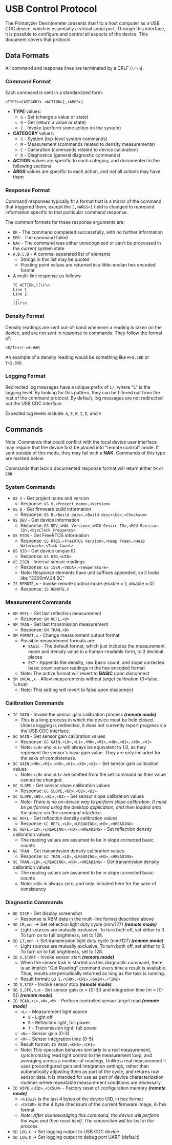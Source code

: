USB Control Protocol
====================

The Printalyzer Densitometer presents itself to a host computer as a USB CDC
device, which is essentially a virtual serial port. Through this interface,
it is possible to configure and control all aspects of the device.
This document covers that protocol.

## Data Formats

All command and response lines are terminated by a CRLF (`\r\n`).

### Command Format

Each command is sent in a standardized form:

`<TYPE><CATEGORY> <ACTION>[,<ARGS>]`
* **TYPE** values:
  * `S` - Set (change a value or state)
  * `G` - Get (return a value or state)
  * `I` - Invoke (perform some action on the system)
* **CATEGORY** values:
  * `S` - System (top-level system commands)
  * `M` - Measurement (commands related to density measurements)
  * `C` - Calibration (commands related to device calibration)
  * `D` - Diagnostics (general diagnostic commands)
* **ACTION** values are specific to each category, and documented in the following sections
* **ARGS** values are specific to each action, and not all actions may have them

### Response Format

Command responses typically fit a format that is a mirror of the command that
triggered them, except the `[,<ARGS>]` field is changed to represent
information specific to that particular command response.

The common formats for these response arguments are:
* `OK` - The command completed successfully, with no further information
* `ERR` - The command failed
* `NAK` - The command was either unrecognized or can't be processed in the current system state
* `A,B,C,D` - A comma-separated list of elements
  * Strings in this list may be quoted
  * Floating point values are returned in a little-endian hex encoded format
* A multi-line response as follows:
  ```
  TC ACTION,[[\r\n
  Line 1
  Line 2
  ...
  ]]\r\n  
  ```


### Density Format

Density readings are sent out-of-band whenever a reading is taken on the device,
and are not sent in response to commands. They follow the format of:

`<R/T><+/->#.##D`

An example of a density reading would be something like `R+0.20D` or `T+2.85D`.

### Logging Format

Redirected log messages have a unique prefix of `L/`, where "L" is the logging level.
By looking for this pattern, they can be filtered out from the rest of the command
protocol. By default, log messages are not redirected out the USB CDC interface.

Expected log levels include: `A`, `E`, `W`, `I`, `D`, and `V`

## Commands

Note: Commands that could conflict with the local device user interface
may require that the device first be placed into "remote control" mode.
If sent outside of this mode, they may fail with a **NAK**. Commands of
this type are marked below.

Commands that lack a documented response format will return either `OK` or `ERR`.

### System Commands

* `GS V` - Get project name and version
  * Response: `GS V,<Project name>,<Version>`
* `GS B` - Get firmware build information
  * Response: `GS B,<Build date>,<Build describe>,<Checksum>`
* `GS DEV`  - Get device information
  * Response: `GS DEV,<HAL Version>,<MCU Device ID>,<MCU Revision ID>,<SysClock Frequency>`
* `GS RTOS` - Get FreeRTOS information
  * Response: `GS RTOS,<FreeRTOS Version>,<Heap Free>,<Heap Watermark>,<Task Count>`
* `GS UID`  - Get device unique ID
  * Response: `GS UID,<UID>`
* `GS ISEN` - Internal sensor readings
  * Response: `GS ISEN,<VDDA>,<Temperature>`
  * Note: Response elements have unit suffixes appended, so it looks like "3300mV,24.5C"
* `IS REMOTE,n` - Invoke remote control mode (enable = 1, disable = 0)
  * Response: `IS REMOTE,n`

### Measurement Commands

* `GM REFL` - Get last reflection measurement
  * Response: `GM REFL,<D>`
* `GM TRAN` - Get last transmission measurement
  * Response: `GM TRAN,<D>`
* `SM FORMAT,x` - Change measurement output format
  * Possible measurement formats are:
    * `BASIC` - The default format, which just includes the measurement mode
      and density value in a human-readable form, to 2 decimal places
    * `EXT` - Appends the density, raw basic count, and slope corrected basic count
      sensor readings in the hex encoded format
  * Note: The active format will revert to **BASIC** upon disconnect
* `SM UNCAL,x` - Allow measurements without target calibration (0=false, 1=true)
  * Note: This setting will revert to false upon disconnect

### Calibration Commands

* `IC GAIN` - Invoke the sensor gain calibration process ***(remote mode)***
  * This is a long process in which the device must be held closed.
    Unless logging is redirected, it does not currently report progress
    via the USB CDC interface.
* `GC GAIN` - Get sensor gain calibration values
  * Response: `GC GAIN,<L0>,<L1>,<M0>,<M1>,<H0>,<H1>,<X0>,<X1>`
  * Note: `<L0>` and `<L1>` will always be equivalent to 1.0, as they represent
    the sensor's base gain value. They are only included for the sake of completeness.
* `SC GAIN,<M0>,<M1>,<H0>,<H1>,<X0>,<X1>` - Set sensor gain calibration values
  * Note: `<L0>` and `<L1>` are omitted from the set command as their value
    cannot be changed.
* `GC SLOPE` - Get sensor slope calibration values
  * Response: `GC SLOPE,<B0>,<B1>,<B2>`
* `SC SLOPE,<B0>,<B1>,<B2>` - Set sensor slope calibration values
  * _Note: There is no on-device way to perform slope calibration.
    It must be performed using the desktop application, and then
    loaded onto the device via the command interface._
* `GC REFL` - Get reflection density calibration values
  * Response: `GC REFL,<LD>,<LREADING>,<HD>,<HREADING>`
* `SC REFL,<LD>,<LREADING>,<HD>,<HREADING>` - Set reflection density calibration values
  * The reading values are assumed to be in slope corrected basic counts
* `GC TRAN` - Get transmission density calibration values
  * Response: `GC TRAN,<LD>,<LREADING>,<HD>,<HREADING>`
* `SC TRAN,<LD>,<LREADING>,<HD>,<HREADING>` - Get transmission density calibration values
  * The reading values are assumed to be in slope corrected basic counts
  * Note: `<HD>` is always zero, and only included here for the sake of consistency

### Diagnostic Commands

* `GD DISP` - Get display screenshot
  * Response is XBM data in the multi-line format described above
* `SD LR,nnn` -> Set reflection light duty cycle (nnn/127) ***(remote mode)***
  * Light sources are mutually exclusive. To turn both off, set either to 0.
    To turn on to full brightness, set to 128.
* `SD LT,nnn` -> Set transmission light duty cycle (nnn/127) ***(remote mode)***
  * Light sources are mutually exclusive. To turn both off, set either to 0.
    To turn on to full brightness, set to 128.
* `ID S,START` - Invoke sensor start ***(remote mode)***
  * When the sensor task is started via this diagnostic command, there is an
    implicit "Get Reading" command every time a result is available. Thus,
    results are periodically returned as long as the task is running.
  * Result format: `GD S,<CH0>,<CH1>,<GAIN>,<TIME>`
* `ID S,STOP` - Invoke sensor stop ***(remote mode)***
* `SD S,CFG,n,m` - Set sensor gain (n = [0-3]) and integration time (m = [0-5]) ***(remote mode)***
* `ID READ,<L>,<N>,<M>` - Perform controlled sensor target read ***(remote mode)***
  * `<L>` - Measurement light source
    * `0` - Light off
    * `R` - Reflection light, full power
    * `T` - Transmission light, full power
  * `<N>` - Sensor gain (0-3)
  * `<M>` - Sensor integration time (0-5)
  * Result format: `ID READ,<CH0>,<CH1>`
  * Note: This operation behaves similarly to a real measurement, synchronizing
    read light control to the measurement loop, and averaging across a number
    of readings. Unlike a real measurement it uses preconfigured gain and
    integration settings, rather than automatically adjusting them as part
    of the cycle, and returns raw sensor data. It is intended for use as part of
    device characterization routines where repeatable measurement conditions
    are necessary.
* `ID WIPE,<UID>,<CKSUM>` - Factory reset of configuration memory ***(remote mode)***
  * `<UIDw2>` is the last 4 bytes of the device UID, in hex format
  * `<CKSUM>` is the 4 byte checksum of the current firmware image, in hex format
  * _Note: After acknowledging this command, the device will perform the wipe
    and then reset itself. The connection will be lost in the process._
* `SD LOG,U` -> Set logging output to USB CDC device
* `SD LOG,D` -> Set logging output to debug port UART (default)
